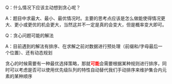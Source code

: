 Q：什么情况下应该主动想到贪心呢？

A：题目中求最大、最小、最优情况时。主要的思考点应该是怎么做能使得情况更大、更小或更优的机会更大，当然这并不一定是真的会变大，但是概率变大即可。



Q：贪心问题可能的解法

A：目前遇到的解法有排序、在求解之前对数据进行预处理（前缀和/字母最后一个位置）、还有动态规划



贪心的时候需要有一种最优选择策略，那就<font color='red'>**可能**</font>会需要根据某种规则进行排序，同时可以考虑是否可以使用优先级队列的特性自动替代我们手动排序来维护集合内元素的某种顺序
